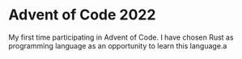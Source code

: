 # Advent of Code 2022

My first time participating in Advent of Code. I have chosen Rust as programming language as an opportunity to learn this language.a
